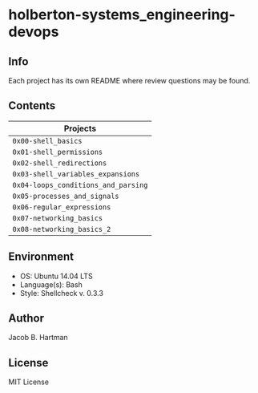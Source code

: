 # holberton-systems_engineering-devops

## Info
Each project has its own README where review questions may be found.

## Contents
| Projects                            |
| ----------------------------------- |
| `0x00-shell_basics`                 |
| `0x01-shell_permissions`            |
| `0x02-shell_redirections`           |
| `0x03-shell_variables_expansions`   |
| `0x04-loops_conditions_and_parsing` |
| `0x05-processes_and_signals`        |
| `0x06-regular_expressions`          |
| `0x07-networking_basics`            |
| `0x08-networking_basics_2`          |

## Environment
* OS: Ubuntu 14.04 LTS
* Language(s): Bash
* Style: Shellcheck v. 0.3.3

## Author
Jacob B. Hartman

## License
MIT License